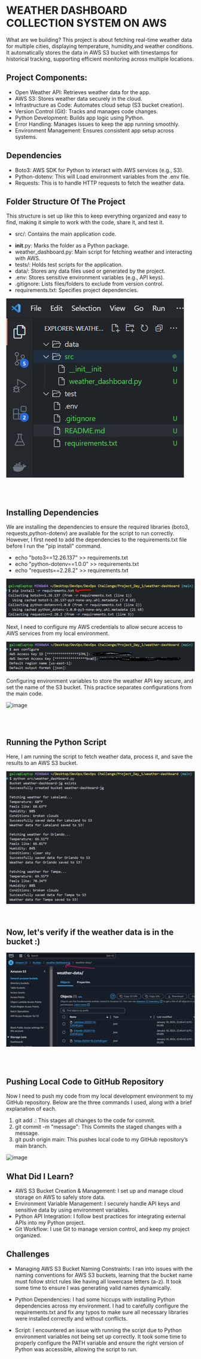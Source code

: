 # WEATHER DASHBOARD COLLECTION SYSTEM ON AWS

What are we building? This project is about fetching real-time weather data for multiple cities, displaying temperature, humidity,and weather conditions. It automatically stores the data in AWS S3 bucket with timestamps for historical tracking, supporting efficient monitoring across multiple locations.

## Project Components:

- Open Weather API: Retrieves weather data for the app.
- AWS S3: Stores weather data securely in the cloud.
- Infrastructure as Code: Automates cloud setup (S3 bucket creation).
- Version Control (Git): Tracks and manages code changes.
- Python Development: Builds app logic using Python.
- Error Handling: Manages issues to keep the app running smoothly.
- Environment Management: Ensures consistent app setup across systems.

## Dependencies

- Boto3: AWS SDK for Python to interact with AWS services (e.g., S3).
- Python-dotenv: This will Load environment variables from the .env file.
- Requests: This is to handle HTTP requests to fetch the weather data.
  
## Folder Structure Of The Project
This structure is set up like this to keep everything organized and easy to find, making it simple to work with the code, share it, and test it.

* src/: Contains the main application code.
- __init__.py: Marks the folder as a Python package.
- weather_dashboard.py: Main script for fetching weather and interacting with AWS.
- tests/: Holds test scripts for the application.
- data/: Stores any data files used or generated by the project.
- .env: Stores sensitive environment variables (e.g., API keys).
- .gitignore: Lists files/folders to exclude from version control.
- requirements.txt: Specifies project dependencies.

![alt text](image.png)

<br><br>

## Installing Dependencies
We are installing the dependencies to ensure the required libraries (boto3, requests,python-dotenv) are available for the script to run correctly. However, I first need to add the dependencies to the requirements.txt file before I run the "pip install" command.
- echo "boto3==12.26.137" >> requirements.txt
- echo "python-dotenv==1.0.0" >> requirements.txt
- echo "requests==2.28.2" >> requirements.txt

![alt text](image-1.png)

Next, I need to configure my AWS credentials to allow secure access to AWS services from my local environment.

![alt text](image-2.png)

Configuring environment variables to store the weather API key secure, and set the name of the S3 bucket. This practice separates configurations from the main code.

![image](https://github.com/user-attachments/assets/b272324c-2e48-4b80-ad85-a76f69730c44)

<br><br>

## Running the Python Script

Here, I am running the script to fetch weather data, process it, and save the results to an AWS S3 bucket.

![alt text](image-6.png)

<br>

## Now, let's verify if the weather data is in the bucket :)

![alt text](image-7.png)

<br><br>

## Pushing Local Code to GitHub Repository
Now I need to push my code from my local development environment to my GitHub repository. Below are the three commands I used, along with a brief explanation of each.
1. git add .: This stages all changes to the code for commit.
2. git commit -m "message": This Commits the staged changes with a message.
3. git push origin main: This pushes local code to my GitHub repository’s main branch.


![image](https://github.com/user-attachments/assets/61b2036a-647f-498b-bcd7-2d88c8d69d2d)



## What Did I Learn?

- AWS S3 Bucket Creation & Management: I set up and manage cloud storage on AWS to safely store data. 
- Environment Variable Management: I securely handle API keys and sensitive data by using environment variables.
- Python API Integration: I follow best practices for integrating external APIs into my Python project.
- Git Workflow: I use Git to manage version control, and keep my project organized.

## Challenges

- Managing AWS S3 Bucket Naming Constraints: I ran into issues with the naming conventions for AWS S3 buckets, learning that the bucket name must follow strict rules like having all lowercase letters (a-z). It took some time to ensure I was generating valid names dynamically.

- Python Dependencies: I had some hiccups with installing Python dependencies across my environment. I had to carefully configure the requirements.txt and fix any typos to make sure all necessary libraries were installed correctly and without conflicts.

- Script: I encountered an issue with running the script due to Python environment variables not being set up correctly. It took some time to properly configure the PATH variable and ensure the right version of Python was accessible, allowing the script to run.



